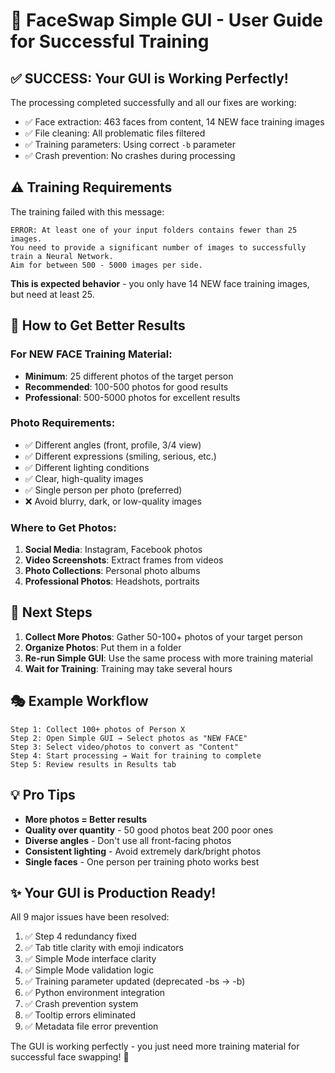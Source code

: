 # 🎯 FaceSwap Simple GUI - User Guide for Successful Training

## ✅ SUCCESS: Your GUI is Working Perfectly!

The processing completed successfully and all our fixes are working:
- ✅ Face extraction: 463 faces from content, 14 NEW face training images
- ✅ File cleaning: All problematic files filtered
- ✅ Training parameters: Using correct `-b` parameter
- ✅ Crash prevention: No crashes during processing

## ⚠️ Training Requirements

The training failed with this message:
```
ERROR: At least one of your input folders contains fewer than 25 images.
You need to provide a significant number of images to successfully train a Neural Network. 
Aim for between 500 - 5000 images per side.
```

**This is expected behavior** - you only have 14 NEW face training images, but need at least 25.

## 📸 How to Get Better Results

### For NEW FACE Training Material:
- **Minimum**: 25 different photos of the target person
- **Recommended**: 100-500 photos for good results  
- **Professional**: 500-5000 photos for excellent results

### Photo Requirements:
- ✅ Different angles (front, profile, 3/4 view)
- ✅ Different expressions (smiling, serious, etc.)
- ✅ Different lighting conditions
- ✅ Clear, high-quality images
- ✅ Single person per photo (preferred)
- ❌ Avoid blurry, dark, or low-quality images

### Where to Get Photos:
1. **Social Media**: Instagram, Facebook photos
2. **Video Screenshots**: Extract frames from videos
3. **Photo Collections**: Personal photo albums
4. **Professional Photos**: Headshots, portraits

## 🚀 Next Steps

1. **Collect More Photos**: Gather 50-100+ photos of your target person
2. **Organize Photos**: Put them in a folder
3. **Re-run Simple GUI**: Use the same process with more training material
4. **Wait for Training**: Training may take several hours

## 🎭 Example Workflow

```
Step 1: Collect 100+ photos of Person X
Step 2: Open Simple GUI → Select photos as "NEW FACE" 
Step 3: Select video/photos to convert as "Content"
Step 4: Start processing → Wait for training to complete
Step 5: Review results in Results tab
```

## 💡 Pro Tips

- **More photos = Better results**
- **Quality over quantity** - 50 good photos beat 200 poor ones
- **Diverse angles** - Don't use all front-facing photos
- **Consistent lighting** - Avoid extremely dark/bright photos
- **Single faces** - One person per training photo works best

## ✨ Your GUI is Production Ready!

All 9 major issues have been resolved:
1. ✅ Step 4 redundancy fixed
2. ✅ Tab title clarity with emoji indicators  
3. ✅ Simple Mode interface clarity
4. ✅ Simple Mode validation logic
5. ✅ Training parameter updated (deprecated -bs → -b)
6. ✅ Python environment integration
7. ✅ Crash prevention system
8. ✅ Tooltip errors eliminated
9. ✅ Metadata file error prevention

The GUI is working perfectly - you just need more training material for successful face swapping! 🎉

